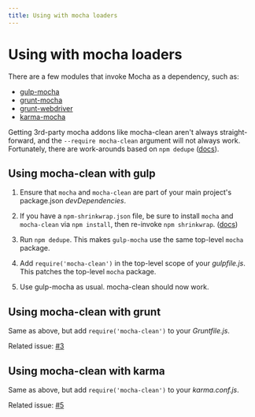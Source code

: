 ```yaml
---
title: Using with mocha loaders
---
```


# Using with mocha loaders

There are a few modules that invoke Mocha as a dependency, such as:

 * [gulp-mocha](http://npmjs.org/package/gulp-mocha)
 * [grunt-mocha](http://npmjs.org/package/grunt-mocha)
 * [grunt-webdriver](http://npmjs.org/package/grunt-webdriver)
 * [karma-mocha](http://npmjs.org/package/karma-mocha)

Getting 3rd-party mocha addons like mocha-clean aren't always straight-forward, and the `--require mocha-clean` argument will not always work. Fortunately, there are work-arounds based on `npm dedupe` ([docs](https://www.npmjs.org/doc/cli/npm-dedupe.html)).

## Using mocha-clean with gulp

1. Ensure that `mocha` and `mocha-clean` are part of your main project's package.json *devDependencies*.

2. If you have a `npm-shrinkwrap.json` file, be sure to install `mocha` and `mocha-clean` via `npm install`, then re-invoke `npm shrinkwrap`. ([docs](https://www.npmjs.org/doc/cli/npm-shrinkwrap.html))

3. Run `npm dedupe`. This makes `gulp-mocha` use the same top-level `mocha` package.

4. Add `require('mocha-clean')` in the top-level scope of your *gulpfile.js*. This patches the top-level `mocha` package.

5. Use gulp-mocha as usual. mocha-clean should now work.

## Using mocha-clean with grunt

Same as above, but add `require('mocha-clean')` to your *Gruntfile.js*.

Related issue: [#3](https://github.com/rstacruz/mocha-clean/issues/3)

## Using mocha-clean with karma

Same as above, but add `require('mocha-clean')` to your *karma.conf.js*.

Related issue: [#5](https://github.com/rstacruz/mocha-clean/issues/5)

